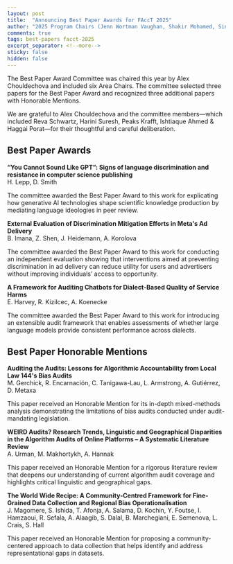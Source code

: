```yaml
---
layout: post
title:  "Announcing Best Paper Awards for FAccT 2025"
author: "2025 Program Chairs (Jenn Wortman Vaughan, Shakir Mohamed, Sina Fazelpour, and Talia B. Gillis)"
comments: true
tags: best-papers facct-2025
excerpt_separator: <!--more-->
sticky: false
hidden: false
---
```


The Best Paper Award Committee was chaired this year by Alex Chouldechova and included six Area Chairs. The committee selected three papers for the Best Paper Award and recognized three additional papers with Honorable Mentions.

<!--more-->

We are grateful to Alex Chouldechova and the committee members—which included Reva Schwartz, Harini Suresh, Peaks Krafft, Ishtiaque Ahmed & Haggai Porat—for their thoughtful and careful deliberation.

## Best Paper Awards

**“You Cannot Sound Like GPT”: Signs of language discrimination and resistance in computer science publishing**  
H. Lepp, D. Smith

The committee awarded the Best Paper Award to this work for explicating how generative AI technologies shape scientific knowledge production by mediating language ideologies in peer review.

**External Evaluation of Discrimination Mitigation Efforts in Meta's Ad Delivery**   
B. Imana, Z. Shen, J. Heidemann, A. Korolova

The committee awarded the Best Paper Award to this work for conducting an independent evaluation showing that interventions aimed at preventing discrimination in ad delivery can reduce utility for users and advertisers without improving individuals’ access to opportunity.

**A Framework for Auditing Chatbots for Dialect-Based Quality of Service Harms**         
E. Harvey, R. Kizilcec, A. Koenecke

The committee awarded the Best Paper Award to this work for introducing an extensible audit framework that enables assessments of whether large language models provide consistent performance across dialects.


## Best Paper Honorable Mentions

**Auditing the Audits: Lessons for Algorithmic Accountability from Local Law 144's Bias Audits**   
M. Gerchick, R. Encarnación, C. Tanigawa-Lau, L. Armstrong, A. Gutiérrez, D. Metaxa

This paper received an Honorable Mention for its in-depth mixed-methods analysis demonstrating the limitations of bias audits conducted under audit-mandating legislation.

**WEIRD Audits? Research Trends, Linguistic and Geographical Disparities in the Algorithm Audits of Online Platforms – A Systematic Literature Review**   
A. Urman, M. Makhortykh, A. Hannak

This paper received an Honorable Mention for a rigorous literature review that deepens our understanding of current algorithm audit coverage and highlights critical linguistic and geographical gaps.

**The World Wide Recipe: A Community-Centred Framework for Fine-Grained Data Collection and Regional Bias Operationalisation**   
J. Magomere, S. Ishida, T. Afonja, A. Salama, D. Kochin, Y. Foutse, I. Hamzaoui, R. Sefala, A. Alaagib, S. Dalal, B. Marchegiani, E. Semenova, L. Crais, S. Hall

This paper received an Honorable Mention for proposing a community-centered approach to data collection that helps identify and address representational gaps in datasets.
